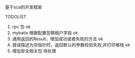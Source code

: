 基于sca的开发框架

TODOLIST
1. rpc 包 ok
2. mybatis 根据配置忽略租户字段 ok
3. 通用返回的Result，增加成功或者失败的方法 ok
4. 错误描述为空指针时，返回默认的参数校验失败,并打印堆栈 ok
5. 增加安全相关包 待处理